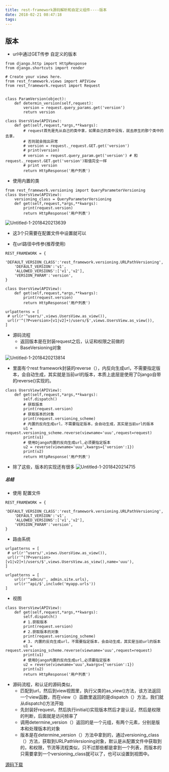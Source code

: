 ```yaml
---
title: rest-framework源码解析和自定义组件----版本
date: 2018-02-21 08:47:18
tags:
---
```




## 版本

- url中通过GET传参
  自定义的版本

```
from django.http import HttpResponse
from django.shortcuts import render

# Create your views here.
from rest_framework.views import APIView
from rest_framework.request import Request


class ParamVersion(object):
    def determin_version(self,request):
        version = request.query_params.get('version')
        return version

class UsersView(APIView):
    def get(self,request,*args,**kwargs):
        # request首先是先从自己的类中拿，如果自己的类中没有，就去原生的那个类中的去拿，
        # 否则就会抛出异常
        # version = request._request.GET.get('version')
        # print(version)
        # version = request.query_param.get('version') # 和request._request.GET.get('version')取值完全一样
        # print version
        return HttpResponse('用户列表')
```
- 使用内置的类

```
from rest_framework.versioning import QueryParameterVersioning
class UsersView(APIView):
    versioning_class = QueryParameterVersioning
    def get(self,request,*args,**kwargs):
        print(request.version)
        return HttpResponse('用户列表')
```
![Untitled-1-2018420213639](http://p693ase25.bkt.clouddn.com/Untitled-1-2018420213639.png)
- 这3个只需要在配置文件中设置就可以

- 在url路径中传参(推荐使用)

```
REST_FRAMEWORK = {
    'DEFAULT_VERSION_CLASS':'rest_framework.versioning.URLPathVersioning',
    'DEFAULT_VERSION':'v1',
    'ALLOWED_VERSIONS':['v1','v2'],
    'VERSION_PARAM':'version',
}
```
```
class UsersView(APIView):
    def get(self,request,*args,**kwargs):
        print(request.version)
        return HttpResponse('用户列表')

```

```
urlpatterns = [
 # url(r'^users/',views.UsersView.as_view()),
 url(r'^(?P<version>[v1|v2]+)/users/$',views.UsersView.as_view()),
]
```
- 源码流程
    - 返回版本是在封装request之后，认证和权限之前做的
    - BaseVersioning对象


![Untitled-1-2018420213814](http://p693ase25.bkt.clouddn.com/Untitled-1-2018420213814.png)

- 里面有个rest framework封装的reverse（），内反向生成url，不需要指定版本，会自动生成，其实就是当前url的版本，本质上底层是使用了Django自带的reverse()实现的。

```
class UsersView(APIView):
    def get(self,request,*args,**kwargs):
        self.dispatch()
        # 获取版本
        print(request.version)
        # 获取版本的对象
        print(request.versioning_scheme)
        # 内置的反向生成url，不需要指定版本，会自动生成，其实是当前url的版本
        u1 = request.versioning_scheme.reverse(viewname='uuu',request=request)
        print(u1)
        # 使用Django内置的反向生成url,必须要指定版本
        u2 = reverse(viewname='uuu',kwargs={'version':1})
        print(u2)
        return HttpResponse('用户列表')
```
- 除了这些，版本的实现还有很多
  ![Untitled-1-2018420214715](http://p693ase25.bkt.clouddn.com/Untitled-1-2018420214715.png)

##### 总结
- 使用   配置文件
```
REST_FRAMEWORK = {
    'DEFAULT_VERSION_CLASS':'rest_framework.versioning.URLPathVersioning',
    'DEFAULT_VERSION':'v1',
    'ALLOWED_VERSIONS':['v1','v2'],
    'VERSION_PARAM':'version',
}
```
- 路由系统

```
urlpatterns = [
 # url(r'^users/',views.UsersView.as_view()),
 url(r'^(?P<version>[v1|v2]+)/users/$',views.UsersView.as_view(),name='uuu'),
]

```
```
urlpatterns = [
    url(r'^admin/', admin.site.urls),
    url(r'^api/$',include('myapp.urls'))
]

```

- 视图

```
class UsersView(APIView):
    def get(self,request,*args,**kwargs):
        self.dispatch()
        # 1.获取版本
        print(request.version)
        # 2.获取版本的对象
        print(request.versioning_scheme)
        # 3. 内置的反向生成url，不需要指定版本，会自动生成，其实是当前url的版本
        u1 = request.versioning_scheme.reverse(viewname='uuu',request=request)
        print(u1)
        # 使用Django内置的反向生成url,必须要指定版本
        u2 = reverse(viewname='uuu',kwargs={'version':1})
        print(u2)
        return HttpResponse('用户列表')
```

- 源码流程，和认证的源码类似，
    - 匹配到url，然后到view视图里，执行父类的as_view()方法，该方法返回一个view函数，而在view（）函数里返回的是dispatch（）方法，我们就从dispatch()方法开始
    - 先封装好request，然后执行initial()实现版本然后才是认证，然后是权限的判断，后面就是访问频率了
    - 调用determine_version（）返回的是一个元组，有两个元素，分别是版本和处理版本的对象
    - 版本是在determine_version（）方法中拿到的，通过versioning_class（）方法，获取到URLPathVersioning对象，默认是从配置文件中获取到的，和权限，节流等流程类似，只不过那些都是拿到一个列表，而版本的只需要拿到一个versioning_class就可以了，也可以设置到视图中。


[源码下载](https://github.com/yuansuixin/Rest-Framework-Version "源码下载")



